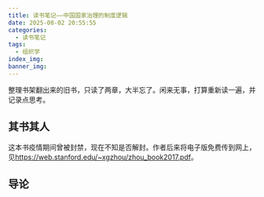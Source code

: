 ```yaml
---
title: 读书笔记——中国国家治理的制度逻辑
date: 2025-08-02 20:55:55
categories:
  - 读书笔记
tags:
  - 组织学
index_img:
banner_img:
---
```


整理书架翻出来的旧书，只读了两章，大半忘了。闲来无事，打算重新读一遍，并记录点思考。

<!-- more -->

## 其书其人

这本书疫情期间曾被封禁，现在不知是否解封。作者后来将电子版免费传到网上，见<https://web.stanford.edu/~xgzhou/zhou_book2017.pdf>。

## 导论
